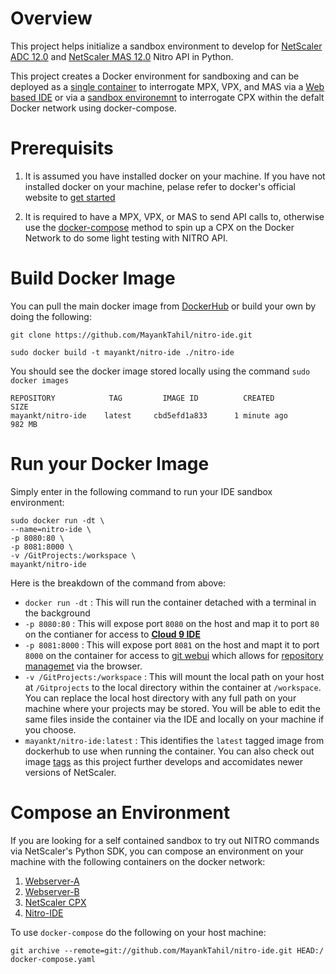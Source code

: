 # Overview

This project helps initialize a sandbox environment to develop for [NetScaler ADC 12.0](nitro-python-1.0/docs/html/index.html) and [NetScaler MAS 12.0](nitro-python-1.0/doc/index.html) Nitro API in Python. 

This project creates a Docker environment for sandboxing and can be deployed as a [single container](#Docker-Run) to interrogate MPX, VPX, and MAS via a [Web based IDE](https://c9.io/) or via a [sandbox environemnt](#Docker-Compose) to interrogate CPX within the defalt Docker network using docker-compose.

# Prerequisits 

1. It is assumed you have installed docker on your machine. If you have not installed docker on your machine, pelase refer to docker's official website to [get started](https://docs.docker.com/engine/installation/)

2. It is required to have a MPX, VPX, or MAS to send API calls to, otherwise use the [docker-compose](#Docker-Compose) method to spin up a CPX on the Docker Network to do some light testing with NITRO API. 


# Build Docker Image

You can pull the main docker image from [DockerHub](https://hub.docker.com/r/mayankt/nitro-ide/) or build your own by doing the following: 

```
git clone https://github.com/MayankTahil/nitro-ide.git

sudo docker build -t mayankt/nitro-ide ./nitro-ide
```

You should see the docker image stored locally using the command `sudo docker images`

```
REPOSITORY            TAG         IMAGE ID          CREATED          SIZE
mayankt/nitro-ide    latest     cbd5efd1a833      1 minute ago      982 MB
```

# Run your Docker Image

Simply enter in the following command to run your IDE sandbox environment:

```
sudo docker run -dt \ 
--name=nitro-ide \
-p 8080:80 \
-p 8081:8000 \
-v /GitProjects:/workspace \
mayankt/nitro-ide
```

Here is the breakdown of the command from above: 

* `docker run -dt` : This will run the container detached with a terminal in the background
* `-p 8080:80` : This will expose port `8080` on the host and map it to port `80` on the contianer for access to **[Cloud 9 IDE](https://c9.io/)**
* `-p 8081:8000` : This will expose port `8081` on the host and mapt it to port `8000` on the container for access to [git webui](https://github.com/alberthier/git-webui) which allows for [repository managemet](#Repository-UI) via the browser.
* `-v /GitProjects:/workspace` : This will mount the local path on your host at `/Gitprojects` to the local directory within the container at `/workspace`. You can replace the local host directory with any full path on your machine where your projects may be stored. You will be able to edit the same files inside the container via the IDE and locally on your machine if you choose. 
* `mayankt/nitro-ide:latest` : This identifies the `latest` tagged image from dockerhub to use when running the container. You can also check out image [tags](https://hub.docker.com/r/mayankt/nitro-ide/tags/) as this project further develops and accomidates newer versions of NetScaler. 

# Compose an Environment 

If you are looking for a self contained sandbox to try out NITRO commands via NetScaler's Python SDK, you can compose an environment on your machine with the following containers on the docker network: 

1. [Webserver-A](https://hub.docker.com/r/mayankt/webserver/)
2. [Webserver-B](https://hub.docker.com/r/mayankt/webserver/)
3. [NetScaler CPX](https://www.citrix.com/products/netscaler-adc/cpx-express.html)
4. [Nitro-IDE](https://hub.docker.com/r/mayankt/nitro-ide/)

To use `docker-compose` do the following on your host machine: 

```
git archive --remote=git://github.com/MayankTahil/nitro-ide.git HEAD:/ docker-compose.yaml 
```
